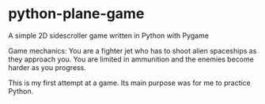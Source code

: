 # python-plane-game
A simple 2D sidescroller game written in Python with Pygame

Game mechanics:
You are a fighter jet who has to shoot alien spaceships as they approach you.
You are limited in ammunition and the enemies become harder as you progress.

This is my first attempt at a game. Its main purpose was for me to practice Python.
